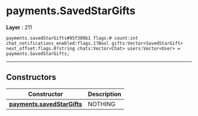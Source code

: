 # payments.SavedStarGifts

**Layer** : 211

```tl
payments.savedStarGifts#95f389b1 flags:# count:int chat_notifications_enabled:flags.1?Bool gifts:Vector<SavedStarGift> next_offset:flags.0?string chats:Vector<Chat> users:Vector<User> = payments.SavedStarGifts;
```

---

## Constructors

| Constructor | Description |
| :---: | :--- |
| [**payments.savedStarGifts**](constructor/payments.savedStarGifts) | NOTHING |